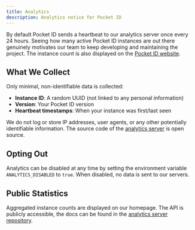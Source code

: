 ```yaml
---
title: Analytics
description: Analytics notice for Pocket ID
---
```


By default Pocket ID sends a heartbeat to our analytics server once every 24 hours. Seeing how many active Pocket ID instances are out there genuinely motivates our team to keep developing and maintaining the project. The instance count is also displayed on the [Pocket ID website](https://pocket-id.org).

## What We Collect

Only minimal, non-identifiable data is collected:

- **Instance ID**: A random UUID (not linked to any personal information)
- **Version**: Your Pocket ID version
- **Heartbeat timestamps**: When your instance was first/last seen

We do not log or store IP addresses, user agents, or any other potentially identifiable information. The source code of the [analytics server](https://github.com/pocket-id/analytics) is open source.

## Opting Out

Analytics can be disabled at any time by setting the environment variable `ANALYTICS_DISABLED` to `true`. When disabled, no data is sent to our servers.

## Public Statistics

Aggregated instance counts are displayed on our homepage. The API is publicly accessible, the docs can be found in the [analytics server repository](https://github.com/pocket-id/analytics).
